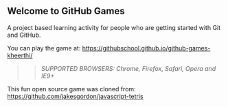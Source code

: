 ## Welcome to GitHub Games

A project based learning activity for people who are getting started with Git and GitHub.

You can play the game at: https://githubschool.github.io/github-games-kheerthi/

>> _*SUPPORTED BROWSERS*: Chrome, Firefox, Safari, Opera and IE9+_

This fun open source game was cloned from: https://github.com/jakesgordon/javascript-tetris
